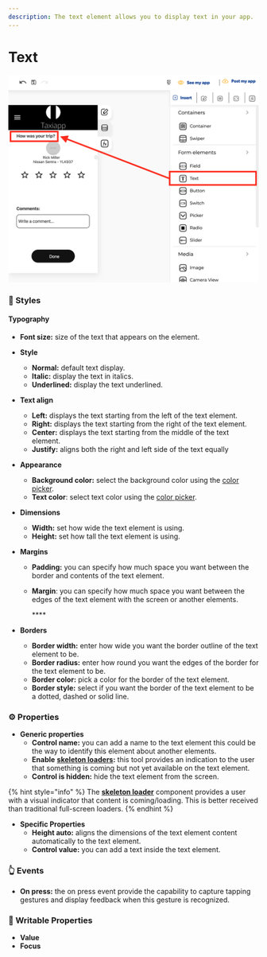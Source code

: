 ```yaml
---
description: The text element allows you to display text in your app.
---
```


# Text

![](../../../.gitbook/assets/captura-de-pantalla-2020-02-07-a-la-s-10.52.47.png)



### 🎨 Styles 

#### **Typography**

* **Font size:** size of the text that appears on the element.
* **Style** 

  * **Normal:** default text display.
  * **Italic:** display the text in italics.
  * **Underlined:** display the text underlined.

* **Text align**

  * **Left:** displays the text starting from the left of the text element.
  * **Right:** displays the text starting from the right of the text element.
  * **Center:** displays the text starting from the middle of the text element.
  * **Justify:** aligns both the right and left side of the text equally

* **Appearance**

  * **Background color:** select the background color using the [color picker](../../estilos/color-picker.md).
  * **Text color**: select text color using the [color picker](../../estilos/color-picker.md).

* **Dimensions**

  * **Width:** set how wide the text element is using.
  * **Height:** set how tall the text element is using.

* **Margins**
  * **Padding:** you can specify how much space you want between the border and contents of the text element.
  * **Margin**: you can specify how much space you want between the edges of the text element with the screen or another elements.

    \*\*\*\*
* **Borders**
  * **Border width:** enter how wide you want the border outline of the text element to be.
  * **Border radius:** enter how round you want the edges of the border for the text element to be.
  * **Border color:** pick a color for the border of the text element.
  * **Border style:** select if you want the border of the text element to be a dotted, dashed or solid line.

### ⚙ Properties

* **Generic properties**
  * **Control name:** you can add a name to the text element this could be the way to identify this element about another elements.
  * **Enable** [**skeleton loaders**](../../estilos/skeleton-loader.md)**:** this tool provides an indication to the user that something is coming but not yet available on the text element.
  * **Control is hidden:** hide the text element from the screen.

{% hint style="info" %}
The [**skeleton loader**](../../estilos/skeleton-loader.md) component provides a user with a visual indicator that content is coming/loading. This is better received than traditional full-screen loaders.
{% endhint %}

* **Specific Properties**
  * **Height auto:** aligns the dimensions of the text element  content automatically to the text element.
  * **Control value:** you can add a text inside the text element.

### 👆 Events

* **On press:** the on press event provide the capability to capture tapping gestures and display feedback when this gesture is recognized.

### 📝 Writable Properties

* **Value** 
* **Focus**

